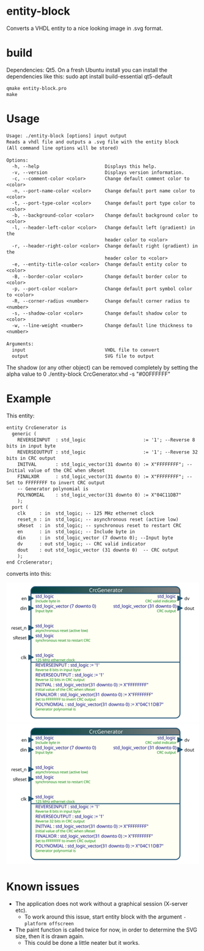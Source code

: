 # entity-block

Converts a VHDL entity to a nice looking image in .svg format.

# build

Dependencies: Qt5. On a fresh Ubuntu install you can install the dependencies like this:
    sudo apt install build-essential qt5-default


    qmake entity-block.pro
    make

# Usage

    Usage: ./entity-block [options] input output
    Reads a vhdl file and outputs a .svg file with the entity block
    (All command line options will be stored)
    
    Options:
      -h, --help                        Displays this help.
      -v, --version                     Displays version information.
      -c, --comment-color <color>       Change default comment color to <color>
      -n, --port-name-color <color>     Change default port name color to <color>
      -t, --port-type-color <color>     Change default port type color to <color>
      -b, --background-color <color>    Change default background color to <color>
      -l, --header-left-color <color>   Change default left (gradient) in the
                                        header color to <color>
      -r, --header-right-color <color>  Change default right (gradient) in the
                                        header color to <color>
      -e, --entity-title-color <color>  Change default entity color to <color>
      -B, --border-color <color>        Change default border color to <color>
      -p, --port-color <color>          Change default port symbol color to <color>
      -R, --corner-radius <number>      Change default corner radius to <number>
      -s, --shadow-color <color>        Change default shadow color to <color>
      -w, --line-weight <number>        Change default line thickness to <number>
    
    Arguments:
      input                             VHDL file to convert
      output                            SVG file to output
    
The shadow (or any other object) can be removed completely by setting the alpha value to 0
    ./entity-block CrcGenerator.vhd -s "#00FFFFFF"

# Example

This entity:

    entity CrcGenerator is
      generic (
        REVERSEINPUT  : std_logic                     := '1'; --Reverse 8 bits in input byte
        REVERSEOUTPUT : std_logic                     := '1'; --Reverse 32 bits in CRC output
        INITVAL       : std_logic_vector(31 downto 0) := X"FFFFFFFF"; --Initial value of the CRC when sReset 
        FINALXOR      : std_logic_vector(31 downto 0) := X"FFFFFFFF"; --Set to FFFFFFFF to invert CRC output
        -- Generator polynomial is
        POLYNOMIAL    : std_logic_vector(31 downto 0) := X"04C11DB7"
        );
      port (
        clk     : in  std_logic; -- 125 MHz ethernet clock
        reset_n : in  std_logic; -- asynchronous reset (active low)
        sReset  : in  std_logic; -- synchronous reset to restart CRC
        en      : in  std_logic; -- Include byte in 
        din     : in  std_logic_vector (7 downto 0); --Input byte
        dv      : out std_logic; -- CRC valid indicator
        dout    : out std_logic_vector (31 downto 0)  -- CRC output
        );
    end CrcGenerator;

converts into this:

![Alt text](./CrcGenerator.svg)
<img src="./CrcGenerator.svg">

# Known issues

* The application does not work without a graphical session (X-server etc).
    * To work around this issue, start entity block with the argument `-platform offscreen`
* The paint function is called twice for now, in order to determine the SVG size, then it is drawn again. 
    * This could be done a little neater but it works.

